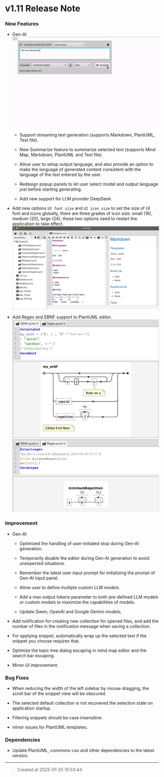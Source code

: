 # v1.11 Release Note

### New Features

* Gen-AI  
![v1.11_genai_streaming.gif](v1.11_genai_streaming.gif)  

	* Support streaming text generation (supports Markdown, PlantUML, Text file).

	* New Summarize feature to summarize selected text (supports Mind Map, Markdown, PlantUML and Text file).

	* Allow user to setup output language, and also provide an option to make the language of generated content consistent with the language of the text entered by the user.

	* Redesign popup panels to let user select model and output language just before starting generating.

	* Add new support for LLM provider DeepSeek.

* Add new options `UI font size` and `UI icon size` to set  the size of UI font and icons globally, there are three grades of icon size: small (16), medium (20), large (24), these two options need to restart the application to take effect.  
![v1.11_font_icon_size_options.jpg](v1.11_font_icon_size_options.jpg)  

* Add Regex and EBNF support to PlantUML  editor.
![v1.11_puml_ebnf.jpg](v1.11_puml_ebnf.jpg)  
![v1.11_puml_regex.jpg](v1.11_puml_regex.jpg)  

### Improvement

* Gen-AI

	* Optimized the handling of user-initiated stop during Gen-AI generation.

	* Temporarily disable the editor during Gen-AI generation to avoid unexpected situations.

	* Remember the latest user input prompt for initializing the prompt of Gen-AI input panel. 

	* Allow user to define multiple custom LLM models.

	* Add a max output tokens parameter to both pre-defined LLM models or custom models to maximize the capabilities of models.

	* Update Qwen, OpenAI and Google Gemini models;

* Add notification for creating new collection for opened files, and add the number of files in the notification message when saving a collection.  

* For applying snippet, automatically wrap up the selected text if the snippet you choose requires that.

* Optimize the topic tree dialog escaping in mind map editor and the search bar escaping.   

* Minor UI improvement.

### Bug Fixes

* When reducing the width of the left sidebar by mouse dragging, the scroll bar of the snippet view will be obscured.  

* The selected default collection is not recovered the selection state on application startup.  

* Filtering snippets should be case insensitive.  

* minor issues for PlantUML templates.   

### Dependencies

* Update PlantUML, commons-csv and other dependencies to the latest version.

---
> Created at 2025-01-25 10:53:44
